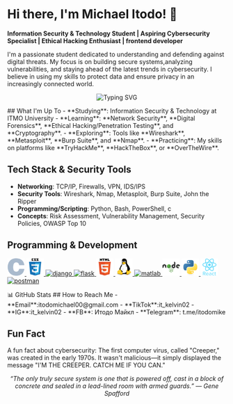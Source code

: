 # Hi there, I'm Michael Itodo! 👋
**Information Security & Technology Student | Aspiring Cybersecurity Specialist | Ethical Hacking Enthusiast | frontend developer**

I'm a passionate student dedicated to understanding and defending against digital threats.
My focus is on building secure systems,analyzing vulnerabilities, and staying ahead of the latest trends in cybersecurity.
I believe in using my skills to protect data and ensure privacy in an increasingly connected world.
<p align="center"> <img src="https://readme-typing-svg.demolab.com?font=Fira+Code&pause=1000&color=22D3E6&center=true&vCenter=true&width=435&lines=Cybersecurity+Enthusiast;Frontend+Developer;ITMO+University+Student" alt="Typing SVG" /> </p>
## What I'm Up To
- **Studying**: Information Security & Technology at ITMO University
- **Learning**: **Network Security**, **Digital Forensics**, **Ethical Hacking/Penetration Testing**, and **Cryptography**.
- **Exploring**: Tools like **Wireshark**, **Metasploit**, **Burp Suite**, and **Nmap**.
- **Practicing**: My skills on platforms like **TryHackMe**, **HackTheBox**, or **OverTheWire**.

## Tech Stack & Security Tools
- **Networking**: TCP/IP, Firewalls, VPN, IDS/IPS
- **Security Tools**: Wireshark, Nmap, Metasploit, Burp Suite, John the Ripper
- **Programming/Scripting**: Python, Bash, PowerShell, c
- **Concepts**: Risk Assessment, Vulnerability Management, Security Policies, OWASP Top 10
## Programming & Development 
<p align="left"> <a href="https://www.cprogramming.com/" target="_blank" rel="noreferrer"> <img src="https://raw.githubusercontent.com/devicons/devicon/master/icons/c/c-original.svg" alt="c" width="40" height="40"/> </a> <a href="https://www.w3schools.com/css/" target="_blank" rel="noreferrer"> <img src="https://raw.githubusercontent.com/devicons/devicon/master/icons/css3/css3-original-wordmark.svg" alt="css3" width="40" height="40"/> </a> <a href="https://www.djangoproject.com/" target="_blank" rel="noreferrer"> <img src="https://cdn.worldvectorlogo.com/logos/django.svg" alt="django" width="40" height="40"/> </a> <a href="https://flask.palletsprojects.com/" target="_blank" rel="noreferrer"> <img src="https://www.vectorlogo.zone/logos/pocoo_flask/pocoo_flask-icon.svg" alt="flask" width="40" height="40"/> </a> <a href="https://www.w3.org/html/" target="_blank" rel="noreferrer"> <img src="https://raw.githubusercontent.com/devicons/devicon/master/icons/html5/html5-original-wordmark.svg" alt="html5" width="40" height="40"/> </a> <a href="https://www.linux.org/" target="_blank" rel="noreferrer"> <img src="https://raw.githubusercontent.com/devicons/devicon/master/icons/linux/linux-original.svg" alt="linux" width="40" height="40"/> </a> <a href="https://www.mathworks.com/" target="_blank" rel="noreferrer"> <img src="https://upload.wikimedia.org/wikipedia/commons/2/21/Matlab_Logo.png" alt="matlab" width="40" height="40"/> </a> <a href="https://nodejs.org" target="_blank" rel="noreferrer"> <img src="https://raw.githubusercontent.com/devicons/devicon/master/icons/nodejs/nodejs-original-wordmark.svg" alt="nodejs" width="40" height="40"/> </a> <a href="https://www.python.org" target="_blank" rel="noreferrer"> <img src="https://raw.githubusercontent.com/devicons/devicon/master/icons/python/python-original.svg" alt="python" width="40" height="40"/> </a> <a href="https://reactjs.org/" target="_blank" rel="noreferrer"> <img src="https://raw.githubusercontent.com/devicons/devicon/master/icons/react/react-original-wordmark.svg" alt="react" width="40" height="40"/> </a> <a href="https://postman.com" target="_blank" rel="noreferrer"> <img src="https://www.vectorlogo.zone/logos/getpostman/getpostman-icon.svg" alt="postman" width="40" height="40"/> </a> </p>
📊 GitHub Stats
## How to Reach Me
- **Email**:itodomichael00@gmail.com
- **TikTok**:it_kelvin02
- **IG**:it_kelvin02
- **FB**: Итодо Майкл
- **Telegram**: t.me/itodomike

##  Fun Fact

A fun fact about cybersecurity: The first computer virus, called "Creeper," was created in the early 1970s.
It wasn't malicious—it simply displayed the message "I'M THE CREEPER. CATCH ME IF YOU CAN."

<p align="center"> <i>“The only truly secure system is one that is powered off, cast in a block of concrete and sealed in a lead-lined room with armed guards.” — Gene Spafford</i> </p>
